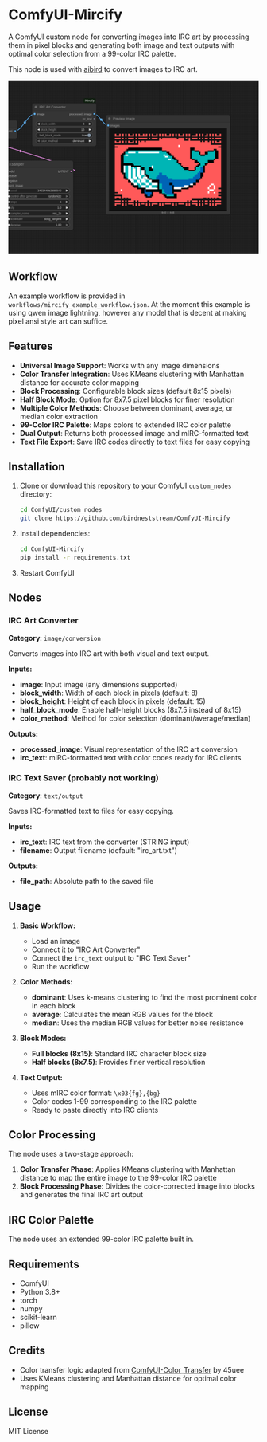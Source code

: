 # ComfyUI-Mircify

A ComfyUI custom node for converting images into IRC art by processing them in pixel blocks and generating both image and text outputs with optimal color selection from a 99-color IRC palette.

This node is used with [aibird](https://github.com/birdneststream/aibird) to convert images to IRC art.

![Workflow Example](workflows/screenshot.png)

## Workflow

An example workflow is provided in `workflows/mircify_example_workflow.json`. At the moment this example is using qwen image lightning, however any model that is decent at making pixel ansi style art can suffice.

## Features

- **Universal Image Support**: Works with any image dimensions
- **Color Transfer Integration**: Uses KMeans clustering with Manhattan distance for accurate color mapping
- **Block Processing**: Configurable block sizes (default 8x15 pixels)
- **Half Block Mode**: Option for 8x7.5 pixel blocks for finer resolution
- **Multiple Color Methods**: Choose between dominant, average, or median color extraction
- **99-Color IRC Palette**: Maps colors to extended IRC color palette
- **Dual Output**: Returns both processed image and mIRC-formatted text
- **Text File Export**: Save IRC codes directly to text files for easy copying

## Installation

1. Clone or download this repository to your ComfyUI `custom_nodes` directory:
   ```bash
   cd ComfyUI/custom_nodes
   git clone https://github.com/birdneststream/ComfyUI-Mircify
   ```

2. Install dependencies:
   ```bash
   cd ComfyUI-Mircify
   pip install -r requirements.txt
   ```

3. Restart ComfyUI

## Nodes

### IRC Art Converter
**Category**: `image/conversion`

Converts images into IRC art with both visual and text output.

**Inputs:**
- **image**: Input image (any dimensions supported)
- **block_width**: Width of each block in pixels (default: 8)
- **block_height**: Height of each block in pixels (default: 15)
- **half_block_mode**: Enable half-height blocks (8x7.5 instead of 8x15)
- **color_method**: Method for color selection (dominant/average/median)

**Outputs:**
- **processed_image**: Visual representation of the IRC art conversion
- **irc_text**: mIRC-formatted text with color codes ready for IRC clients

### IRC Text Saver (probably not working)
**Category**: `text/output`

Saves IRC-formatted text to files for easy copying.

**Inputs:**
- **irc_text**: IRC text from the converter (STRING input)
- **filename**: Output filename (default: "irc_art.txt")

**Outputs:**
- **file_path**: Absolute path to the saved file

## Usage

1. **Basic Workflow:**
   - Load an image
   - Connect it to "IRC Art Converter"
   - Connect the `irc_text` output to "IRC Text Saver"
   - Run the workflow

2. **Color Methods:**
   - **dominant**: Uses k-means clustering to find the most prominent color in each block
   - **average**: Calculates the mean RGB values for the block
   - **median**: Uses the median RGB values for better noise resistance

3. **Block Modes:**
   - **Full blocks (8x15)**: Standard IRC character block size
   - **Half blocks (8x7.5)**: Provides finer vertical resolution

4. **Text Output:**
   - Uses mIRC color format: `\x03{fg},{bg} `
   - Color codes 1-99 corresponding to the IRC palette
   - Ready to paste directly into IRC clients

## Color Processing

The node uses a two-stage approach:

1. **Color Transfer Phase**: Applies KMeans clustering with Manhattan distance to map the entire image to the 99-color IRC palette
2. **Block Processing Phase**: Divides the color-corrected image into blocks and generates the final IRC art output

## IRC Color Palette

The node uses an extended 99-color IRC palette built in.

## Requirements

- ComfyUI
- Python 3.8+
- torch
- numpy
- scikit-learn
- pillow

## Credits

- Color transfer logic adapted from [ComfyUI-Color_Transfer](https://github.com/45uee/ComfyUI-Color_Transfer) by 45uee
- Uses KMeans clustering and Manhattan distance for optimal color mapping

## License

MIT License